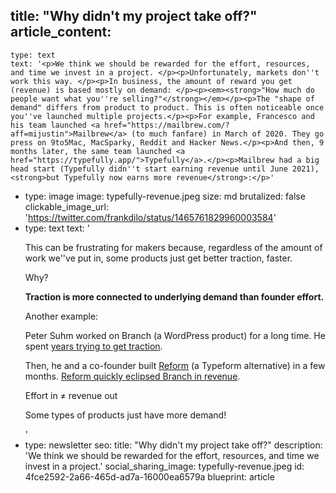 title: "Why didn't my project take off?"
article_content:
  -
    type: text
    text: '<p>We think we should be rewarded for the effort, resources, and time we invest in a project. </p><p>Unfortunately, markets don''t work this way. </p><p>In business, the amount of reward you get (revenue) is based mostly on demand: </p><p><em><strong>"How much do people want what you''re selling?"</strong></em></p><p>The "shape of demand" differs from product to product. This is often noticeable once you''ve launched multiple projects.</p><p>For example, Francesco and his team launched <a href="https://mailbrew.com/?aff=mijustin">Mailbrew</a> (to much fanfare) in March of 2020. They go press on 9to5Mac, MacSparky, Reddit and Hacker News.</p><p>And then, 9 months later, the same team launched <a href="https://typefully.app/">Typefully</a>.</p><p>Mailbrew had a big head start (Typefully didn''t start earning revenue until June 2021), <strong>but Typefully now earns more revenue</strong>:</p>'
  -
    type: image
    image: typefully-revenue.jpeg
    size: md
    brutalized: false
    clickable_image_url: 'https://twitter.com/frankdilo/status/1465761829960003584'
  -
    type: text
    text: '<p>This can be frustrating for makers because, regardless of the amount of work we''ve put in, some products just get better traction, faster.</p><p>Why? </p><p><strong>Traction is more connected to underlying demand than founder effort.</strong></p><p>Another example:</p><p>Peter Suhm worked on Branch (a WordPress product) for a long time. He spent <a href="https://outofbeta.fm/episodes/11-the-nomenclature">years trying to get traction</a>.</p><p>Then, he and a co-founder built <a href="https://www.reform.app/">Reform</a> (a Typeform alternative) in a few months. <a href="https://twitter.com/petersuhm/status/1417933862076878851">Reform quickly eclipsed Branch in revenue</a>.</p><p>Effort in ≠ revenue out</p><p>Some types of products just have more demand!</p>'
  -
    type: newsletter
seo:
  title: "Why didn't my project take off?"
  description: 'We think we should be rewarded for the effort, resources, and time we invest in a project.'
social_sharing_image: typefully-revenue.jpeg
id: 4fce2592-2a66-465d-ad7a-16000ea6579a
blueprint: article
